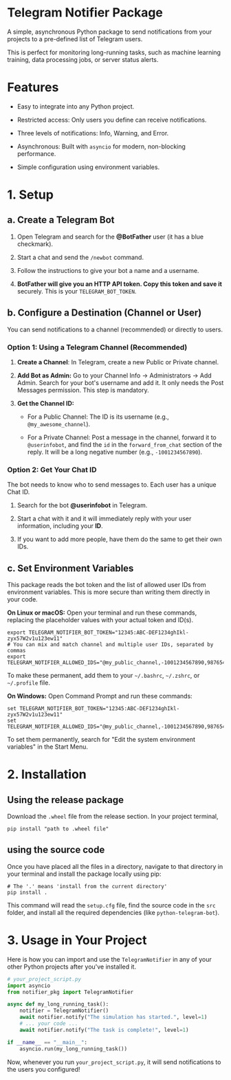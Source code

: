 # Telegram Notifier Package
A simple, asynchronous Python package to send notifications from your projects to a pre-defined list of Telegram users.

This is perfect for monitoring long-running tasks, such as machine learning training, data processing jobs, or server status alerts.

# Features
- Easy to integrate into any Python project.

- Restricted access: Only users you define can receive notifications.

- Three levels of notifications: Info, Warning, and Error.

- Asynchronous: Built with `asyncio` for modern, non-blocking performance.

- Simple configuration using environment variables.

# 1. Setup
## a. Create a Telegram Bot
1. Open Telegram and search for the **@BotFather** user (it has a blue checkmark).

2. Start a chat and send the `/newbot` command.

3. Follow the instructions to give your bot a name and a username.

4. **BotFather will give you an HTTP API token. Copy this token and save it** securely. This is your `TELEGRAM_BOT_TOKEN`.

## b. Configure a Destination (Channel or User)
You can send notifications to a channel (recommended) or directly to users.

### Option 1: Using a Telegram Channel (Recommended)
1. **Create a Channel**: In Telegram, create a new Public or Private channel.

2. **Add Bot as Admin:** Go to your Channel Info -> Administrators -> Add Admin. Search for your bot's username and add it. It only needs the Post Messages permission. This step is mandatory.

3. **Get the Channel ID:**

    - For a Public Channel: The ID is its username (e.g., `@my_awesome_channel`).

    - For a Private Channel: Post a message in the channel, forward it to `@userinfobot`, and find the `id` in the `forward_from_chat` section of the reply. It will be a long negative number (e.g., `-1001234567890`).

### Option 2: Get Your Chat ID
The bot needs to know who to send messages to. Each user has a unique Chat ID.

1. Search for the bot **@userinfobot** in Telegram.

2. Start a chat with it and it will immediately reply with your user information, including your **ID**.

3. If you want to add more people, have them do the same to get their own IDs.

## c. Set Environment Variables
This package reads the bot token and the list of allowed user IDs from environment variables. This is more secure than writing them directly in your code.

**On Linux or macOS:**
Open your terminal and run these commands, replacing the placeholder values with your actual token and ID(s).

```shell
export TELEGRAM_NOTIFIER_BOT_TOKEN="12345:ABC-DEF1234ghIkl-zyx57W2v1u123ew11"
# You can mix and match channel and multiple user IDs, separated by commas
export TELEGRAM_NOTIFIER_ALLOWED_IDS="@my_public_channel,-1001234567890,987654321"
```

To make these permanent, add them to your `~/.bashrc`, `~/.zshrc`, or `~/.profile` file.

**On Windows:**
Open Command Prompt and run these commands:

```shell
set TELEGRAM_NOTIFIER_BOT_TOKEN="12345:ABC-DEF1234ghIkl-zyx57W2v1u123ew11"
set TELEGRAM_NOTIFIER_ALLOWED_IDS="@my_public_channel,-1001234567890,987654321"
```

To set them permanently, search for "Edit the system environment variables" in the Start Menu.

# 2. Installation
## Using the release package
Download the `.wheel` file from the release section. In your project terminal,
```shell
pip install "path to .wheel file"
```

## using the source code
Once you have placed all the files in a directory, navigate to that directory in your terminal and install the package locally using pip:

```shell
# The '.' means 'install from the current directory'
pip install .
```

This command will read the `setup.cfg` file, find the source code in the `src` folder, and install all the required dependencies (like `python-telegram-bot`).

# 3. Usage in Your Project
Here is how you can import and use the `TelegramNotifier` in any of your other Python projects after you've installed it.

```python
# your_project_script.py
import asyncio
from notifier_pkg import TelegramNotifier

async def my_long_running_task():
    notifier = TelegramNotifier()
    await notifier.notify("The simulation has started.", level=1)
    # ... your code ...
    await notifier.notify("The task is complete!", level=1)

if __name__ == "__main__":
    asyncio.run(my_long_running_task())
```


Now, whenever you run `your_project_script.py`, it will send notifications to the users you configured!
